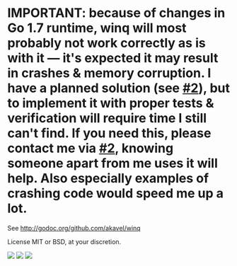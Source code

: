 # IMPORTANT: because of changes in Go 1.7 runtime, winq will most probably not work correctly as is with it &mdash; it's expected it may result in crashes & memory corruption. I have a planned solution (see [#2](https://github.com/akavel/winq/issues/2)), but to implement it with proper tests & verification will require time I still can't find. If you need this, please contact me via [#2](https://github.com/akavel/winq/issues/2), knowing someone apart from me uses it will help. Also especially examples of crashing code would speed me up a lot.

See http://godoc.org/github.com/akavel/winq

License MIT or BSD, at your discretion.

![](https://img.shields.io/badge/platform-windows-lightgray.svg)
![](https://img.shields.io/badge/license-MIT%20|%20BSD-orange.svg)
[![](https://godoc.org/github.com/akavel/winq?status.svg)](http://godoc.org/github.com/akavel/winq)
